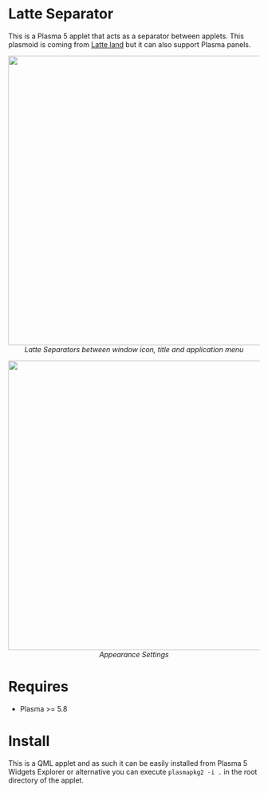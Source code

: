 # Latte Separator

This is a Plasma 5 applet that acts as a separator between applets. This plasmoid is coming from [Latte land](https://phabricator.kde.org/source/latte-dock/repository/master/) but it can also support Plasma panels.

<p align="center">
<img src="https://i.imgur.com/G1thx3D.png" width="580"><br/>
<i>Latte Separators between window icon, title and application menu</i>
</p>

<p align="center">
<img src="https://i.imgur.com/EVOdwCX.png" width="580"><br/>
<i>Appearance Settings</i>
</p>

# Requires

- Plasma >= 5.8

# Install

This is a QML applet and as such it can be easily installed from Plasma 5 Widgets Explorer or alternative you can execute `plasmapkg2 -i .` in the root directory of the applet.

